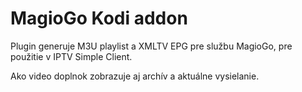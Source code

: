# MagioGo Kodi addon

Plugin generuje M3U playlist a XMLTV EPG pre službu MagioGo, pre použitie v IPTV Simple Client.

Ako video doplnok zobrazuje aj archív a aktuálne vysielanie.
